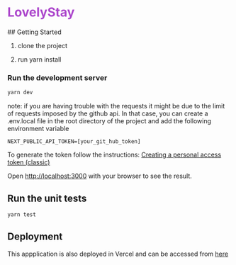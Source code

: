 <h1 style="color:#ac47cc">LovelyStay</h1>
## Getting Started

1. clone the project

2. run yarn install

### Run the development server

```bash
yarn dev
```

note: if you are having trouble with the requests it might be due to the limit of requests imposed by the github api.
In that case, you can create a .env.local file in the root directory of the project and add the following environment variable

```
NEXT_PUBLIC_API_TOKEN=[your_git_hub_token]
```

To generate the token follow the instructions:
[Creating a personal access token (classic)](https://docs.github.com/en/authentication/keeping-your-account-and-data-secure/creating-a-personal-access-token#creating-a-personal-access-token-classic)

Open [http://localhost:3000](http://localhost:3000) with your browser to see the result.

## Run the unit tests

```bash
yarn test
```

## Deployment

This appplication is also deployed in Vercel and can be accessed from [here](https://lovelystay-six.vercel.app/)
